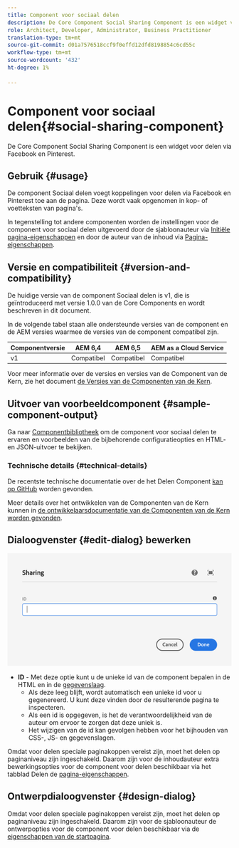 ```yaml
---
title: Component voor sociaal delen
description: De Core Component Social Sharing Component is een widget voor delen via Facebook en Pinterest.
role: Architect, Developer, Administrator, Business Practitioner
translation-type: tm+mt
source-git-commit: d01a7576518ccf9f0effd12dfd8198854c6cd55c
workflow-type: tm+mt
source-wordcount: '432'
ht-degree: 1%

---
```



# Component voor sociaal delen{#social-sharing-component}

De Core Component Social Sharing Component is een widget voor delen via Facebook en Pinterest.

## Gebruik {#usage}

De component Sociaal delen voegt koppelingen voor delen via Facebook en Pinterest toe aan de pagina. Deze wordt vaak opgenomen in kop- of voetteksten van pagina&#39;s.

In tegenstelling tot andere componenten worden de instellingen voor de component voor sociaal delen uitgevoerd door de sjabloonauteur via [Initiële pagina-eigenschappen](https://docs.adobe.com/content/help/en/experience-manager-cloud-service/sites/authoring/features/templates.html) en door de auteur van de inhoud via [Pagina-eigenschappen](https://docs.adobe.com/content/help/en/experience-manager-cloud-service/sites/authoring/fundamentals/page-properties.html).

## Versie en compatibiliteit {#version-and-compatibility}

De huidige versie van de component Sociaal delen is v1, die is geïntroduceerd met versie 1.0.0 van de Core Components en wordt beschreven in dit document.

In de volgende tabel staan alle ondersteunde versies van de component en de AEM versies waarmee de versies van de component compatibel zijn.

| Componentversie | AEM 6,4 | AEM 6,5 | AEM as a Cloud Service |
|--- |--- |--- |---|
| v1 | Compatibel | Compatibel | Compatibel |

Voor meer informatie over de versies en versies van de Component van de Kern, zie het document [de Versies van de Componenten van de Kern](/help/versions.md).

## Uitvoer van voorbeeldcomponent {#sample-component-output}

Ga naar [Componentbibliotheek](https://adobe.com/go/aem_cmp_library_sharing) om de component voor sociaal delen te ervaren en voorbeelden van de bijbehorende configuratieopties en HTML- en JSON-uitvoer te bekijken.

### Technische details {#technical-details}

De recentste technische documentatie over de het Delen Component [kan op GitHub](https://adobe.com/go/aem_cmp_tech_sharing_v1) worden gevonden.

Meer details over het ontwikkelen van de Componenten van de Kern kunnen in [de ontwikkelaarsdocumentatie van de Componenten van de Kern worden gevonden](/help/developing/overview.md).

## Dialoogvenster {#edit-dialog} bewerken

![Dialoogvenster voor bewerken van component delen](/help/assets/sharing-edit.png)

* **ID**  - Met deze optie kunt u de unieke id van de component bepalen in de HTML en in de  [gegevenslaag](/help/developing/data-layer/overview.md).
   * Als deze leeg blijft, wordt automatisch een unieke id voor u gegenereerd. U kunt deze vinden door de resulterende pagina te inspecteren.
   * Als een id is opgegeven, is het de verantwoordelijkheid van de auteur om ervoor te zorgen dat deze uniek is.
   * Het wijzigen van de id kan gevolgen hebben voor het bijhouden van CSS-, JS- en gegevenslagen.

Omdat voor delen speciale paginakoppen vereist zijn, moet het delen op paginaniveau zijn ingeschakeld. Daarom zijn voor de inhoudauteur extra bewerkingsopties voor de component voor delen beschikbaar via het tabblad Delen de [pagina-eigenschappen](https://docs.adobe.com/content/help/en/experience-manager-cloud-service/sites/authoring/fundamentals/page-properties.html).

## Ontwerpdialoogvenster {#design-dialog}

Omdat voor delen speciale paginakoppen vereist zijn, moet het delen op paginaniveau zijn ingeschakeld. Daarom zijn voor de sjabloonauteur de ontwerpopties voor de component voor delen beschikbaar via de [eigenschappen van de startpagina](https://docs.adobe.com/content/help/en/experience-manager-cloud-service/sites/authoring/features/templates.html).

